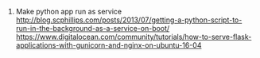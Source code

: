 1. Make python app run as service
http://blog.scphillips.com/posts/2013/07/getting-a-python-script-to-run-in-the-background-as-a-service-on-boot/
https://www.digitalocean.com/community/tutorials/how-to-serve-flask-applications-with-gunicorn-and-nginx-on-ubuntu-16-04
